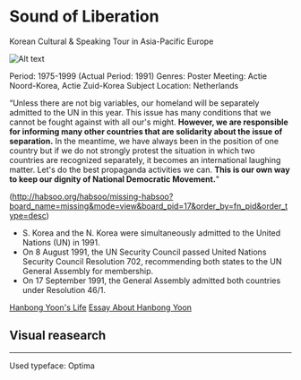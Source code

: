 Sound of Liberation
=============
Korean Cultural & Speaking Tour in Asia-Pacific Europe

![Alt text](https://s3.us-west-2.amazonaws.com/secure.notion-static.com/b43498a2-e297-4ae5-ac6a-e0a59f2e9b06/Untitled.png?X-Amz-Algorithm=AWS4-HMAC-SHA256&X-Amz-Credential=ASIAT73L2G45MXHVXUIL%2F20200316%2Fus-west-2%2Fs3%2Faws4_request&X-Amz-Date=20200316T124008Z&X-Amz-Expires=86400&X-Amz-Security-Token=IQoJb3JpZ2luX2VjEKT%2F%2F%2F%2F%2F%2F%2F%2F%2F%2FwEaCXVzLXdlc3QtMiJGMEQCIG54MOGHGLAHKZsadA8eOE5KtjWjupuaD%2B96cyaWS%2FqEAiA7QXZw%2Bv7b%2FxFB67osvZGQmcugJDCc1KqU6zf2BeBbFyq9AwiN%2F%2F%2F%2F%2F%2F%2F%2F%2F%2F8BEAAaDDI3NDU2NzE0OTM3MCIMn1A%2F1wKCInZ%2BIP5mKpEDtIyZ%2FQx4zHOvtl3nVxUp%2FyiDeeu3ZGqmaPOXqCrm7gjbQI44IRvFdyNCHqoSI1WO2bqqmPBcwhyIBMQR9s9x96MeX%2FlWKHks3D6f3Xtktt%2FM65TIoIgPOLZgpiNpuLovAH8FyE14TFAwvFKMBneGhU%2BAFJcjshbzr6Fh3ZLpPJRURCaduKNuNW1yNcJFKqw2jI41Af9Ae5Ws7Px1oJNJIDplIRj8qD92UZqKGWoZJcMYmnvWWHVWzNZhQY2zRCGZThTPA9fI%2B%2B0nUokK5Q1%2FOdNI868hn3W3B6NhqqLUVIFdHFb2OH0s3lUtHOZtjLFmfNpqG%2Bie7HB%2BwbyC8ceJVJkJ%2BkO7Ja2MBnQVq98hWDmRCM42ifrbnwrLOv0z3tPYjALmnkGQYcTdkWXGnQYoc2wn3Z5l6uAveCV7ca80Zf1nvhW0NkMe6HsdAVu2eHCpbficlme5VyxxM5ackZu4IIs85lng7uR3UB0lcivU6IJnBpz5xWAfhjB0wmrVTKMnSMPzhL1JVnkwhIdw1MskSEEw28m98wU67AEZZJUBcJwXXYmScxc%2Bg21PpHKXs94sbF2FCSID4jc2khKNLaNWENOagQr4qR7zYXeXWoal2Vug09goTJRHLlOOqEMnWgE8SEjH%2Fp7894T%2BwVpj5dkwSGQlC%2Bg%2BVdrqVWI9FK3Z0iQuNxB5iY5RLM2d0p0c6DLu%2FVh%2FsmYUgvXJtCS2WY%2FDVKQGOm9D%2BNCLSl%2BJjjm8MZuwIlndhX6JbobasoQgVHQOjZ%2BLAbMC2D4Rj1ErUxsUJvW3k%2Bq6WZWi%2BxLGJy3jM9OmkfHHFbKQ2O5OkFxtZA60VszzSZ7Hk1JNNMBLtIym0GnA5r0Yuw%3D%3D&X-Amz-Signature=574445481a18c26fb43a5af4433f511cbc3a8ff79853d9819d90c9b8846856f1&X-Amz-SignedHeaders=host&response-content-disposition=filename%20%3D%22Untitled.png%22)

Period: 1975-1999 (Actual Period: 1991)
Genres: Poster
Meeting: Actie Noord-Korea, Actie Zuid-Korea
Subject Location: Netherlands

  “Unless there are not big variables, our homeland will be separately admitted to the UN in this year. This issue has many conditions that we cannot be fought against with all our's might. **However, we are responsible for informing many other countries that are solidarity about the issue of separation.** In the meantime, we have always been in the position of one country but if we do not strongly protest the situation in which two countries are recognized separately, it becomes an international laughing matter. Let's do the best propaganda activities we can. **This is our own way to keep our dignity of National Democratic Movement.**"

(http://habsoo.org/habsoo/missing-habsoo?board_name=missing&mode=view&board_pid=17&order_by=fn_pid&order_type=desc)

* S. Korea and the N. Korea were simultaneously admitted to the United Nations (UN) in 1991.
* On 8 August 1991, the UN Security Council passed United Nations Security Council Resolution 702, recommending both states to the UN General Assembly for membership.
* On 17 September 1991, the General Assembly admitted both countries under Resolution 46/1.

[Hanbong Yoon's Life](http://habsoo.org/habsoo/missing-habsoo?board_name=missing&mode=view&board_pid=17&order_by=fn_pid&order_type=desc)
[Essay About Hanbong Yoon](http://habsoo.org/habsoo/missing-habsoo?board_name=missing&mode=view&board_pid=17&order_by=fn_pid&order_type=desc)


## Visual reasearch
-------------
Used typeface: Optima

